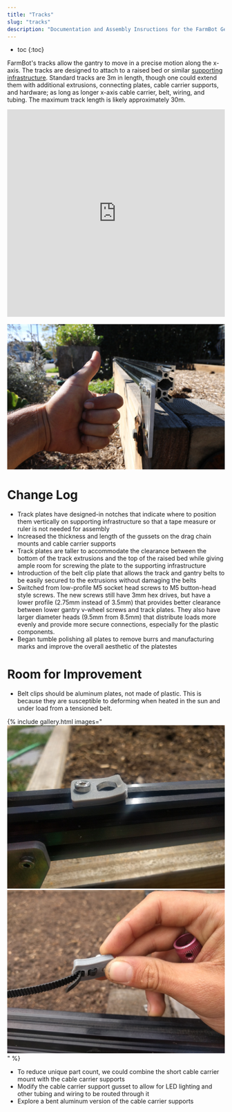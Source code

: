```yaml
---
title: "Tracks"
slug: "tracks"
description: "Documentation and Assembly Insructions for the FarmBot Genesis Tracks"
---
```


* toc
{:toc}

FarmBot's tracks allow the gantry to move in a precise motion along the x-axis. The tracks are designed to attach to a raised bed or similar [supporting infrastructure](supporting-infrastructure.md). Standard tracks are 3m in length, though one could extend them with additional extrusions, connecting plates, cable carrier supports, and hardware; as long as longer x-axis cable carrier, belt, wiring, and tubing. The maximum track length is likely approximately 30m.

<iframe width="100%" height="480" src="https://sketchfab.com/models/813d7caf919541beb15721d5ae51b164/embed?ui_controls=0&amp;ui_infos=0&amp;ui_related=0" frameborder="0" allowfullscreen mozallowfullscreen="true" webkitallowfullscreen="true" onmousewheel=""></iframe>



![IMG_4499.JPG](_images/IMG_4499.JPG)



# Change Log

* Track plates have designed-in notches that indicate where to position them vertically on supporting infrastructure so that a tape measure or ruler is not needed for assembly
* Increased the thickness and length of the gussets on the drag chain mounts and cable carrier supports
* Track plates are taller to accommodate the clearance between the bottom of the track extrusions and the top of the raised bed while giving ample room for screwing the plate to the supporting infrastructure
* Introduction of the belt clip plate that allows the track and gantry belts to be easily secured to the extrusions without damaging the belts
* Switched from low-profile M5 socket head screws to M5 button-head style screws. The new screws still have 3mm hex drives, but have a lower profile (2.75mm instead of 3.5mm) that provides better clearance between lower gantry v-wheel screws and track plates. They also have larger diameter heads (9.5mm from 8.5mm) that distribute loads more evenly and provide more secure connections, especially for the plastic components.
* Began tumble polishing all plates to remove burrs and manufacturing marks and improve the overall aesthetic of the platestes

# Room for Improvement

* Belt clips should be aluminum plates, not made of plastic. This is because they are susceptible to deforming when heated in the sun and under load from a tensioned belt.

{% include gallery.html images="
![IMG_20160406_130205.jpg](_images/IMG_20160406_130205.jpg)
![IMG_20160407_144713.jpg](_images/IMG_20160407_144713.jpg)
" %}

* To reduce unique part count, we could combine the short cable carrier mount with the cable carrier supports
* Modify the cable carrier support gusset to allow for LED lighting and other tubing and wiring to be routed through it
* Explore a bent aluminum version of the cable carrier supports

